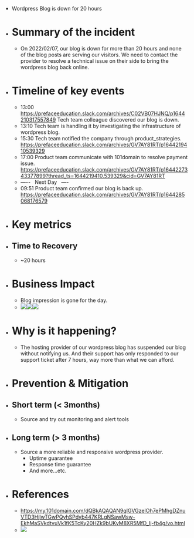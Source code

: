 - Wordpress Blog is down for 20 hours
- # Summary of the incident
    - On 2022/02/07, our blog is down for more than 20 hours and none of the blog posts are serving our visitors. We need to contact the provider to resolve a technical issue on their side to bring the wordpress blog back online.
- # Timeline of key events
    - 13:00 https://prefaceeducation.slack.com/archives/C02VB07HJNQ/p1644210317557849 Tech team colleague discovered our blog is down.
    - 13:10 Tech team is handling it by investigating the infrastructure of wordpress blog.
    - 15:30 Tech team notified the company through product_strategies. https://prefaceeducation.slack.com/archives/GV7AY81RT/p1644219410539329
    - 17:00 Product team communicate with 101domain to resolve payment issue. https://prefaceeducation.slack.com/archives/GV7AY81RT/p1644227343377899?thread_ts=1644219410.539329&cid=GV7AY81RT
    - —--   Next Day   —-
    - 09:51 Product team confirmed our blog is back up. https://prefaceeducation.slack.com/archives/GV7AY81RT/p1644285068176579
- # Key metrics
- ## Time to Recovery
    - ~20 hours
- # Business Impact
    - Blog impression is gone for the day.
    - ![](https://lh3.googleusercontent.com/VrSwe9IpZDgt84pFcbH7qBrH3XVRRVyCy3iOpZ4PGKfW1r841lfijrfsImbway067561i65FVKZdK9eHoQBgotBA-b6kljFltnPyXe059nyH9EKxrHS6kwicYWYPc51kYJgOOxbK)![](https://lh6.googleusercontent.com/OVmmtf85o-bhQnFxOt7GJhN-PYhj6jZdV-hqvcA5GzhH047wo6iAfw205hSc6PbSxCVig1s1uF8NKInLAL8hWapnOtIKN4Sa6NCq6nWEymxNZyyuNPp_73VdIFlkgMl7bxvybWTs)![](https://lh5.googleusercontent.com/Rn9RSA5ugWYmTP34AX9f1Dge4s3kHf6dyiYEaMgMvBn5bT1GFat0PB_gHV4s5KlwTBvpQKIg80RFOjaQwATz4IgzBFWhDLUPFeYTfJ5lbzAbas0mxIR04jALF42b2-koVCm2Oumz)
- # Why is it happening?
    - The hosting provider of our wordpress blog has suspended our blog without notifying us. And their support has only responded to our support ticket after 7 hours, way more than what we can afford.
- # Prevention & Mitigation
- ## Short term (< 3months)
    - Source and try out monitoring and alert tools
- ## Long term (> 3 months)
    - Source a more reliable and responsive wordpress provider.
        - Uptime guarantee
        - Response time guarantee
        - And more…etc.
- # References
    - https://my.101domain.com/dQBkAQAQAN9qIGVGzeIOh7ePMhgDZnuVTD3HjlwTGwPQyhSPdyb447KRLgNSawMsw-EkhMaSVkdtvuVk1fK5TcKy20HZk9bUKyM8XR5MfD_Ij-fb4g/vo.html
    - ![](https://lh5.googleusercontent.com/bXQ2P4ESpqRMhdsaEQKvoistqK_3EHtpfLJIRsRGJTQ3mrugCqZfyhMz9kW6s6Hvzs-bv_uljDlkYLf7o6vDdLhN_PvWZj7yvfDzib_yYWaG3-EA2rb1cE_DMJfSIDjhPyRpKj9i)
